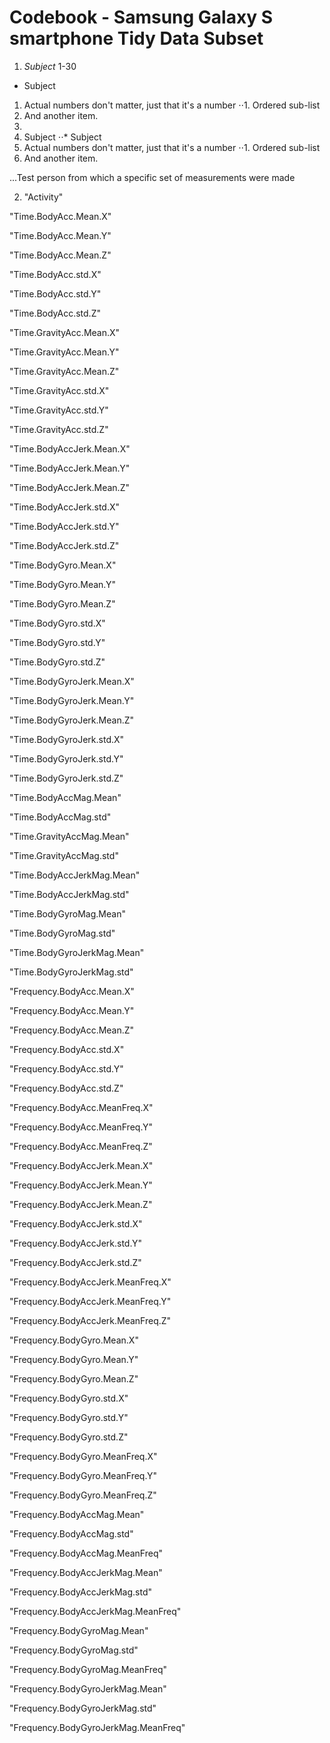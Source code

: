 Codebook -  Samsung Galaxy S smartphone Tidy Data Subset
===============================================
1. *Subject* 1-30
  + Subject
1. Actual numbers don't matter, just that it's a number
⋅⋅1. Ordered sub-list
4. And another item.
5. 
1. Subject
⋅⋅* Subject 
1. Actual numbers don't matter, just that it's a number
⋅⋅1. Ordered sub-list
4. And another item.


...Test person from which a specific set of measurements were made 


2. "Activity"


"Time.BodyAcc.Mean.X"

"Time.BodyAcc.Mean.Y"

"Time.BodyAcc.Mean.Z"

"Time.BodyAcc.std.X"

"Time.BodyAcc.std.Y"

"Time.BodyAcc.std.Z"

"Time.GravityAcc.Mean.X"

"Time.GravityAcc.Mean.Y"

"Time.GravityAcc.Mean.Z"

"Time.GravityAcc.std.X"

"Time.GravityAcc.std.Y"

"Time.GravityAcc.std.Z"

"Time.BodyAccJerk.Mean.X"

"Time.BodyAccJerk.Mean.Y"

"Time.BodyAccJerk.Mean.Z"

"Time.BodyAccJerk.std.X"

"Time.BodyAccJerk.std.Y"

"Time.BodyAccJerk.std.Z"

"Time.BodyGyro.Mean.X"

"Time.BodyGyro.Mean.Y"

"Time.BodyGyro.Mean.Z"

"Time.BodyGyro.std.X"

"Time.BodyGyro.std.Y"

"Time.BodyGyro.std.Z"

"Time.BodyGyroJerk.Mean.X"

"Time.BodyGyroJerk.Mean.Y"

"Time.BodyGyroJerk.Mean.Z"

"Time.BodyGyroJerk.std.X"

"Time.BodyGyroJerk.std.Y"

"Time.BodyGyroJerk.std.Z"

"Time.BodyAccMag.Mean"

"Time.BodyAccMag.std"

"Time.GravityAccMag.Mean"

"Time.GravityAccMag.std"

"Time.BodyAccJerkMag.Mean"

"Time.BodyAccJerkMag.std"

"Time.BodyGyroMag.Mean"

"Time.BodyGyroMag.std"

"Time.BodyGyroJerkMag.Mean"

"Time.BodyGyroJerkMag.std"

"Frequency.BodyAcc.Mean.X"

"Frequency.BodyAcc.Mean.Y"

"Frequency.BodyAcc.Mean.Z"

"Frequency.BodyAcc.std.X"

"Frequency.BodyAcc.std.Y"

"Frequency.BodyAcc.std.Z"

"Frequency.BodyAcc.MeanFreq.X"

"Frequency.BodyAcc.MeanFreq.Y"

"Frequency.BodyAcc.MeanFreq.Z"

"Frequency.BodyAccJerk.Mean.X"

"Frequency.BodyAccJerk.Mean.Y"

"Frequency.BodyAccJerk.Mean.Z"

"Frequency.BodyAccJerk.std.X"

"Frequency.BodyAccJerk.std.Y"

"Frequency.BodyAccJerk.std.Z"

"Frequency.BodyAccJerk.MeanFreq.X"

"Frequency.BodyAccJerk.MeanFreq.Y"

"Frequency.BodyAccJerk.MeanFreq.Z"

"Frequency.BodyGyro.Mean.X"

"Frequency.BodyGyro.Mean.Y"

"Frequency.BodyGyro.Mean.Z"

"Frequency.BodyGyro.std.X"

"Frequency.BodyGyro.std.Y"

"Frequency.BodyGyro.std.Z"

"Frequency.BodyGyro.MeanFreq.X"

"Frequency.BodyGyro.MeanFreq.Y"

"Frequency.BodyGyro.MeanFreq.Z"

"Frequency.BodyAccMag.Mean"

"Frequency.BodyAccMag.std"

"Frequency.BodyAccMag.MeanFreq"

"Frequency.BodyAccJerkMag.Mean"

"Frequency.BodyAccJerkMag.std"

"Frequency.BodyAccJerkMag.MeanFreq"

"Frequency.BodyGyroMag.Mean"

"Frequency.BodyGyroMag.std"

"Frequency.BodyGyroMag.MeanFreq"

"Frequency.BodyGyroJerkMag.Mean"

"Frequency.BodyGyroJerkMag.std"

"Frequency.BodyGyroJerkMag.MeanFreq"

